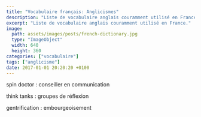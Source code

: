 ```yaml
---
title: "Vocabulaire français: Anglicismes"
description: "Liste de vocabulaire anglais couramment utilisé en France."
excerpt: "Liste de vocabulaire anglais couramment utilisé en France."
image:
  path: assets/images/posts/french-dictionary.jpg
  type: "ImageObject"
  width: 640
  height: 360
categories: ["vocabulaire"]
tags: ["anglicisme"]
date: 2017-01-01 20:20:20 +0100
---
```


spin doctor
: conseiller en communication

think tanks
: groupes de réflexion

gentrification
: embourgeoisement
